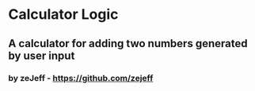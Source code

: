 # Calculator Logic
## A calculator for adding two numbers generated by user input
### by zeJeff - https://github.com/zejeff
